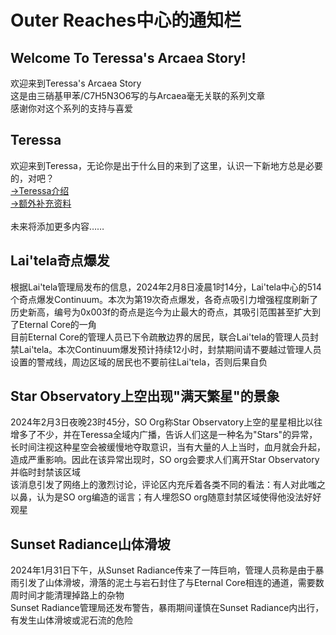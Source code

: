 # Outer Reaches中心的通知栏
## Welcome To Teressa's Arcaea Story!
欢迎来到Teressa's Arcaea Story<br>
这是由三硝基甲苯/C7H5N3O6写的与Arcaea毫无关联的系列文章<br>
感谢你对这个系列的支持与喜爱
## Teressa
欢迎来到Teressa，无论你是出于什么目的来到了这里，认识一下新地方总是必要的，对吧？<br>
[→Teressa介绍](https://bacusi2o6.github.io/Teressa/World/Teressa.html)<br>
[→额外补充资料](https://bacusi2o6.github.io/Teressa/World/Extra.html)<br>
<br>
未来将添加更多内容……
## Lai'tela奇点爆发
根据Lai'tela管理局发布的信息，2024年2月8日凌晨1时14分，Lai'tela中心的514个奇点爆发Continuum。本次为第19次奇点爆发，各奇点吸引力增强程度刷新了历史新高，编号为0x003f的奇点是迄今为止最大的奇点，其吸引范围甚至扩大到了Eternal Core的一角<br>
目前Eternal Core的管理人员已下令疏散边界的居民，联合Lai'tela的管理人员封禁Lai'tela。本次Continuum爆发预计持续12小时，封禁期间请不要越过管理人员设置的警戒线，周边区域的居民也不要前往Lai'tela，否则后果自负
## Star Observatory上空出现"满天繁星"的景象
2024年2月3日夜晚23时45分，SO Org称Star Observatory上空的星星相比以往增多了不少，并在Teressa全域内广播，告诉人们这是一种名为"Stars"的异常，长时间注视这种星空会被缓慢地夺取意识，当有大量的人上当时，血月就会升起，造成严重影响。因此在该异常出现时，SO org会要求人们离开Star Observatory并临时封禁该区域<br>
该消息引发了网络上的激烈讨论，评论区内充斥着各类不同的看法：有人对此嗤之以鼻，认为是SO org编造的谣言；有人埋怨SO org随意封禁区域使得他没法好好观星
## Sunset Radiance山体滑坡
2024年1月31日下午，从Sunset Radiance传来了一阵巨响，管理人员称是由于暴雨引发了山体滑坡，滑落的泥土与岩石封住了与Eternal Core相连的通道，需要数周时间才能清理掉路上的杂物<br>
Sunset Radiance管理局还发布警告，暴雨期间谨慎在Sunset Radiance内出行，有发生山体滑坡或泥石流的危险
